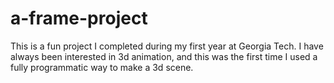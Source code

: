 # a-frame-project
This is a fun project I completed during my first year at Georgia Tech. I have always been interested in 3d animation, and this was the first time I used a fully programmatic way to make a 3d scene.